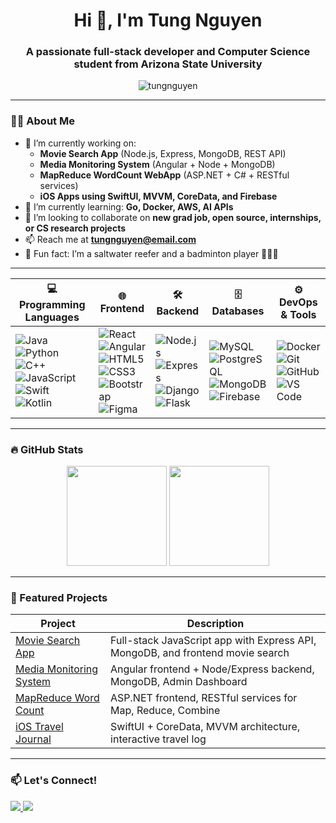 <h1 align="center">Hi 👋, I'm Tung Nguyen</h1>
<h3 align="center">A passionate full-stack developer and Computer Science student from Arizona State University</h3>

<p align="center">
  <img src="https://komarev.com/ghpvc/?username=tungnguyen&label=Profile%20views&color=0e75b6&style=flat" alt="tungnguyen" />
</p>

---

### 👨‍💻 About Me

- 🔭 I’m currently working on:
  - **Movie Search App** (Node.js, Express, MongoDB, REST API)
  - **Media Monitoring System** (Angular + Node + MongoDB)
  - **MapReduce WordCount WebApp** (ASP.NET + C# + RESTful services)
  - **iOS Apps using SwiftUI, MVVM, CoreData, and Firebase**
- 🌱 I’m currently learning: **Go, Docker, AWS, AI APIs**
- 👯 I’m looking to collaborate on **new grad job, open source, internships, or CS research projects**
- 📫 Reach me at **tungnguyen@email.com**
- 🐠 Fun fact: I’m a saltwater reefer and a badminton player 🧜‍♂️🏸

---

| 💻 Programming Languages                                                                                                                                                                                                                                                                                                                                                                                                                                                                                                                                                                                               | 🌐 Frontend                                                                                                                                                                                                                                                                                                                                                                                                                                                                                                                                                                                                           | 🛠️ Backend                                                                                                                                                                                                                                                                                                                                                                                                            | 🗄️ Databases                                                                                                                                                                                                                                                                                                                                                                                                                    | ⚙️ DevOps & Tools                                                                                                                                                                                                                                                                                                                                                                                                   |
| ---------------------------------------------------------------------------------------------------------------------------------------------------------------------------------------------------------------------------------------------------------------------------------------------------------------------------------------------------------------------------------------------------------------------------------------------------------------------------------------------------------------------------------------------------------------------------------------------------------------------- | --------------------------------------------------------------------------------------------------------------------------------------------------------------------------------------------------------------------------------------------------------------------------------------------------------------------------------------------------------------------------------------------------------------------------------------------------------------------------------------------------------------------------------------------------------------------------------------------------------------------- | ---------------------------------------------------------------------------------------------------------------------------------------------------------------------------------------------------------------------------------------------------------------------------------------------------------------------------------------------------------------------------------------------------------------------- | -------------------------------------------------------------------------------------------------------------------------------------------------------------------------------------------------------------------------------------------------------------------------------------------------------------------------------------------------------------------------------------------------------------------------------- | ------------------------------------------------------------------------------------------------------------------------------------------------------------------------------------------------------------------------------------------------------------------------------------------------------------------------------------------------------------------------------------------------------------------- |
| ![Java](https://img.shields.io/badge/-Java-007396?style=flat\&logo=java\&logoColor=white) <br> ![Python](https://img.shields.io/badge/-Python-3776AB?style=flat\&logo=python\&logoColor=white) <br> ![C++](https://img.shields.io/badge/-C++-00599C?style=flat\&logo=c%2b%2b\&logoColor=white) <br> ![JavaScript](https://img.shields.io/badge/-JavaScript-F7DF1E?style=flat\&logo=javascript\&logoColor=black) <br> ![Swift](https://img.shields.io/badge/-Swift-FA7343?style=flat\&logo=swift\&logoColor=white) <br> ![Kotlin](https://img.shields.io/badge/-Kotlin-7F52FF?style=flat\&logo=kotlin\&logoColor=white) | ![React](https://img.shields.io/badge/-React-61DAFB?style=flat\&logo=react\&logoColor=black) <br> ![Angular](https://img.shields.io/badge/-Angular-DD0031?style=flat\&logo=angular\&logoColor=white) <br> ![HTML5](https://img.shields.io/badge/-HTML5-E34F26?style=flat\&logo=html5\&logoColor=white) <br> ![CSS3](https://img.shields.io/badge/-CSS3-1572B6?style=flat\&logo=css3\&logoColor=white) <br> ![Bootstrap](https://img.shields.io/badge/-Bootstrap-563D7C?style=flat\&logo=bootstrap\&logoColor=white) <br> ![Figma](https://img.shields.io/badge/-Figma-F24E1E?style=flat\&logo=figma\&logoColor=white) | ![Node.js](https://img.shields.io/badge/-Node.js-339933?style=flat\&logo=nodedotjs\&logoColor=white) <br> ![Express](https://img.shields.io/badge/-Express.js-000000?style=flat\&logo=express\&logoColor=white) <br> ![Django](https://img.shields.io/badge/-Django-092E20?style=flat\&logo=django\&logoColor=white) <br> ![Flask](https://img.shields.io/badge/-Flask-000000?style=flat\&logo=flask\&logoColor=white) | ![MySQL](https://img.shields.io/badge/-MySQL-4479A1?style=flat\&logo=mysql\&logoColor=white) <br> ![PostgreSQL](https://img.shields.io/badge/-PostgreSQL-4169E1?style=flat\&logo=postgresql\&logoColor=white) <br> ![MongoDB](https://img.shields.io/badge/-MongoDB-47A248?style=flat\&logo=mongodb\&logoColor=white) <br> ![Firebase](https://img.shields.io/badge/-Firebase-FFCA28?style=flat\&logo=firebase\&logoColor=black) | ![Docker](https://img.shields.io/badge/-Docker-2496ED?style=flat\&logo=docker\&logoColor=white) <br> ![Git](https://img.shields.io/badge/-Git-F05032?style=flat\&logo=git\&logoColor=white) <br> ![GitHub](https://img.shields.io/badge/-GitHub-181717?style=flat\&logo=github\&logoColor=white) <br> ![VS Code](https://img.shields.io/badge/-VS%20Code-007ACC?style=flat\&logo=visualstudiocode\&logoColor=white) |


---

### 🔥 GitHub Stats

<p align="center">
  <img height="160" src="https://github-readme-stats.vercel.app/api?username=tungnguyen&show_icons=true&theme=radical" />
  <img height="160" src="https://github-readme-stats.vercel.app/api/top-langs/?username=tungnguyen&layout=compact&theme=radical" />
</p>

---

### 📂 Featured Projects

| Project | Description |
|--------|-------------|
| [Movie Search App](https://github.com/tungnguyen/MovieSearchApp) | Full-stack JavaScript app with Express API, MongoDB, and frontend movie search |
| [Media Monitoring System](https://github.com/tungnguyen/MediaMonitoring) | Angular frontend + Node/Express backend, MongoDB, Admin Dashboard |
| [MapReduce Word Count](https://github.com/tungnguyen/MapReduceWebApp) | ASP.NET frontend, RESTful services for Map, Reduce, Combine |
| [iOS Travel Journal](https://github.com/tungnguyen/TravelJournalApp) | SwiftUI + CoreData, MVVM architecture, interactive travel log |

---

### 📫 Let's Connect!

<p align="left">
  <a href="https://linkedin.com/in/tungnguyen0202" target="_blank">
    <img src="https://img.shields.io/badge/-LinkedIn-blue?style=flat&logo=linkedin" />
  </a>
  <a href="mailto:tung.nguyenphoenix@email.com">
    <img src="https://img.shields.io/badge/-Email-red?style=flat&logo=gmail" />
  </a>
</p>
